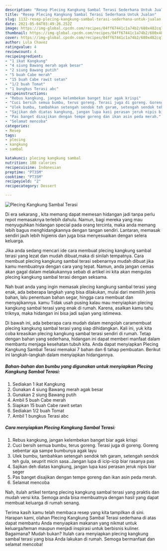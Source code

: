 ```yaml
---
description: "Resep Plecing Kangkung Sambal Terasi Sederhana Untuk Jualan"
title: "Resep Plecing Kangkung Sambal Terasi Sederhana Untuk Jualan"
slug: 1132-resep-plecing-kangkung-sambal-terasi-sederhana-untuk-jualan
date: 2021-05-04T03:49:26.252Z
image: https://img-global.cpcdn.com/recipes/04ff67441c1a74b2/680x482cq70/plecing-kangkung-sambal-terasi-foto-resep-utama.jpg
thumbnail: https://img-global.cpcdn.com/recipes/04ff67441c1a74b2/680x482cq70/plecing-kangkung-sambal-terasi-foto-resep-utama.jpg
cover: https://img-global.cpcdn.com/recipes/04ff67441c1a74b2/680x482cq70/plecing-kangkung-sambal-terasi-foto-resep-utama.jpg
author: Lula Chavez
ratingvalue: 4
reviewcount: 4
recipeingredient:
- "1 ikat Kangkung"
- "4 siung Bawang merah agak besar"
- "2 siung Bawang putih"
- "5 buah Cabe merah"
- "15 buah Cabe rawit setan"
- "1/2 buah Tomat"
- "1 bungkus Terasi abc"
recipeinstructions:
- "Rebus kangkung, jangan kelembekan banget biar agak krispi"
- "Cuci bersih semua bumbu, terus goreng. Terasi juga di goreng. Goreng sebentar aja sampe bumbunya agak layu"
- "Ulek bumbu, tambahkan setengah sendok teh garam, setengah sendok teh gula, seuprit micin sasa..Jangan lupa di icip-icip biar rasanya pas"
- "Sajikan deh diatas kangkung, jangan lupa kasi perasan jeruk nipis biar seger"
- "Pas banget disajikan dengan tempe goreng dan ikan asin peda merah."
- "Selamat mencoba"
categories:
- Resep
tags:
- plecing
- kangkung
- sambal

katakunci: plecing kangkung sambal 
nutrition: 188 calories
recipecuisine: Indonesian
preptime: "PT35M"
cooktime: "PT35M"
recipeyield: "2"
recipecategory: Dessert

---
```



![Plecing Kangkung Sambal Terasi](https://img-global.cpcdn.com/recipes/04ff67441c1a74b2/680x482cq70/plecing-kangkung-sambal-terasi-foto-resep-utama.jpg)

Di era  sekarang , kita memang dapat memesan hidangan jadi tanpa perlu repot memasaknya terlebih dahulu. Namun, bagi mereka yang mau menyuguhkan hidangan special pada orang tercinta, maka anda memang lebih bagus menghidangkannya dengan tangan sendiri. Lantaran, memasak sendiri jauh lebih higienis dan juga bisa menyesuaikan dengan selera keluarga.

Jika anda sedang mencari ide cara membuat plecing kangkung sambal terasi yang lezat dan mudah dibuat,maka di sinilah tempatnya. Cara membuat plecing kangkung sambal terasi  sebenarnya mudah dibuat jika kamu membuatnya dengan cara yang tepat. Namun, anda jangan cemas akan gagal dalam melakukannya 
sebab di artikel ini kita akan mengulas plecing kangkung sambal terasi dengan seksama.  



Nah buat anda yang ingin memasak plecing kangkung sambal terasi yang enak, ada beberapa langkah yang bisa dilakukan, mulai dari memilih jenis bahan, lalu penentuan bahan segar, hingga cara membuat dan menyajikannya. kamu Tidak usah pusing kalau mau menyiapkan plecing kangkung sambal terasi yang enak di rumah. Karena, asalkan kamu  tahu triknya, maka hidangan ini bisa jadi sajian yang istimewa.

Di bawah ini, ada beberapa cara mudah dalam mengolah caramembuat plecing kangkung sambal terasi yang siap dihidangkan. Kali ini, yuk kita coba kreasikan plecing kangkung sambal terasi sendiri di rumah. Tetap dengan bahan yang sederhana, hidangan ini dapat memberi manfaat dalam membantu menjaga kesehatan tubuh kita. Anda dapat menyiapkan Plecing Kangkung Sambal Terasi memakai 7 bahan dan 6 tahap pembuatan. Berikut ini langkah-langkah dalam menyiapkan hidangannya.

<!--inarticleads1-->

##### Bahan-bahan dan bumbu yang digunakan untuk menyiapkan Plecing Kangkung Sambal Terasi:

1. Sediakan 1 ikat Kangkung
1. Gunakan 4 siung Bawang merah agak besar
1. Gunakan 2 siung Bawang putih
1. Ambil 5 buah Cabe merah
1. Siapkan 15 buah Cabe rawit setan
1. Sediakan 1/2 buah Tomat
1. Ambil 1 bungkus Terasi abc




<!--inarticleads2-->

##### Cara menyiapkan Plecing Kangkung Sambal Terasi:

1. Rebus kangkung, jangan kelembekan banget biar agak krispi
1. Cuci bersih semua bumbu, terus goreng. Terasi juga di goreng. Goreng sebentar aja sampe bumbunya agak layu
1. Ulek bumbu, tambahkan setengah sendok teh garam, setengah sendok teh gula, seuprit micin sasa..Jangan lupa di icip-icip biar rasanya pas
1. Sajikan deh diatas kangkung, jangan lupa kasi perasan jeruk nipis biar seger
1. Pas banget disajikan dengan tempe goreng dan ikan asin peda merah.
1. Selamat mencoba




Nah, itulah artikel tentang  plecing kangkung sambal terasi  yang praktis dan mudah versi kita. Semoga anda bisa membuatnya dengan hasil yang dapat membuat keluarga di rumah senang. 

Terima kasih kamu telah membaca resep yang kita tampilkan di sini. Harapan kami, olahan  Plecing Kangkung Sambal Terasi sederhana di atas dapat membantu Anda menyiapkan makanan yang nikmat untuk keluarga/teman maupun menjadi inspirasi untuk berbisnis kuliner. Bagaimana? Mudah bukan? Itulah cara menyiapkan plecing kangkung sambal terasi yang bisa Anda lakukan di rumah. Semoga bermanfaat dan selamat mencoba!

